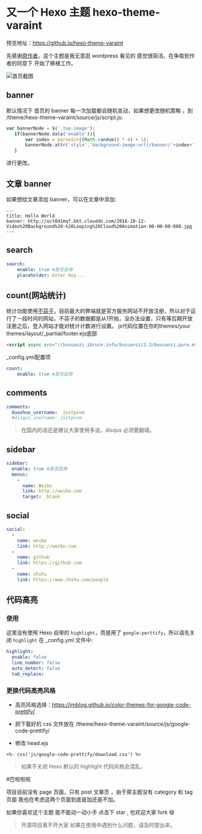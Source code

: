 # 又一个 Hexo 主题 hexo-theme-varaint

预览地址：https://github.la/hexo-theme-varaint

先感谢[原作者](www.dahuzi.me)，这个主题是我无意逛 wordpress 看见的 感觉很简洁。在争取到作者的同意下 开始了移植工作。

  ![首页截图](https://imgchr.github.la/varaint.png)

## banner
默认情况下 首页的 banner 每一次加载都会随机变动，如果想更改随机策略 ，到 /theme/hexo-theme-varaint/source/js/script.js:

```javascript
var bannerNode = $('.top-image');
   if(bannerNode.data('enable')){
       var index = parseInt((Math.random() * 4) + 1);
       bannerNode.attr('style','background-image:url(/banner/'+index+'.jpg)');
   }
``` 

进行更改。

## 文章 banner

如果想给文章添加 banner，可以在文章中添加:

```vim
---
title: Hello World
banner: http://oct8d1mqf.bkt.clouddn.com/2016-10-12-Video%20Background%20-%20Looping%20Cloud%20Animation-00-00-00-000.jpg
---
```


## search
```yaml
search: 
    enable: true #是否启用
    placeholder: Enter Key...
```

## count(网站统计)

统计功能使用[不蒜子](http://service.ibruce.info/)，目前最大的弊端就是官方服务网站不开放注册，所以对于运行了一段时间的网站，不蒜子的数据都是从1开始，没办法设置，只有等后期开放注册之后，登入网站才能对统计计数进行设置。
js代码位置在你的themes/your themes/layout/_partial/footer.ejs底部

```html
<script async src="//busuanzi.ibruce.info/busuanzi/2.3/busuanzi.pure.mini.js"></script>
```
_config.yml配置项

```yaml
count: 
    enable: true #是否启用
```

## comments

```yaml
comments:
  duoshuo_username:  justpsvm
  #disqus_username: justpsvm
```

> 在国内的话还是建议大家使用多说，disqus 必须要翻墙。

## sidebar

```yaml
sidebar: 
  enable: true #是否启用
  menus:
    -
      name: Weibo
      link: http://weibo.com
      target: _blank
```

## social

```yaml
social: 
  -
    name: weibo
    link: http://weibo.com
  -
    name: github
    link: https://github.com
  -
    name: zhihu
    link: https://www.zhihu.com/people
```

## 代码高亮 


### 使用

这里没有使用 Hexo 自带的 `highlight`，而是用了 `google-perttify`，所以请先关闭 `highlight` 在 _config.yml 文件中:

```yaml
highlight:
  enable: false
  line_number: false
  auto_detect: false
  tab_replace:
```

### 更换代码高亮风格

- 高亮风格选择：https://jmblog.github.io/color-themes-for-google-code-prettify/

- 把下载好的 css 文件放在 /theme/hexo-theme-varaint/source/js/google-code-prettify/

- 修改 head.ejs 

```ejs
<%- css('js/google-code-prettify/download.css') %>
```

> 如果不关闭 Hexo 默认的 highlight 代码风格会混乱。



#巴啦啦啦

项目目前没有 page 页面，只有 post 文章页 ，由于原主题没有 category 和 tag 页面 我也在考虑这两个页面到底是加还是不加。

如果你喜欢这个主题 能不能动一动小手 点击下 star , 也欢迎大家 fork 😄 

> 开源项目离不开大家 如果在使用中遇到什么问题，请及时提出来。



